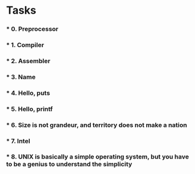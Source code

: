 # Tasks
 
### * 0. Preprocessor
### * 1. Compiler
### * 2. Assembler
### * 3. Name
### * 4. Hello, puts
### * 5. Hello, printf
### * 6. Size is not grandeur, and territory does not make a nation
### * 7. Intel
### * 8. UNIX is basically a simple operating system, but you have to be a genius to understand the simplicity
